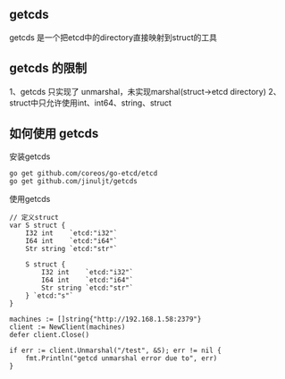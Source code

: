 ## getcds ##

getcds 是一个把etcd中的directory直接映射到struct的工具


## getcds 的限制 ##
1、getcds 只实现了 unmarshal，未实现marshal(struct->etcd directory)
2、struct中只允许使用int、int64、string、struct




## 如何使用 getcds ##

安装getcds
```
go get github.com/coreos/go-etcd/etcd
go get github.com/jinuljt/getcds
```


使用getcds
```
// 定义struct
var S struct {
	I32 int    `etcd:"i32"`
	I64 int    `etcd:"i64"`
	Str string `etcd:"str"`

	S struct {
		I32 int    `etcd:"i32"`
		I64 int    `etcd:"i64"`
		Str string `etcd:"str"`
	} `etcd:"s"`
}

machines := []string{"http://192.168.1.58:2379"}
client := NewClient(machines)
defer client.Close()

if err := client.Unmarshal("/test", &S); err != nil {
	fmt.Println("getcd unmarshal error due to", err)
}
```
